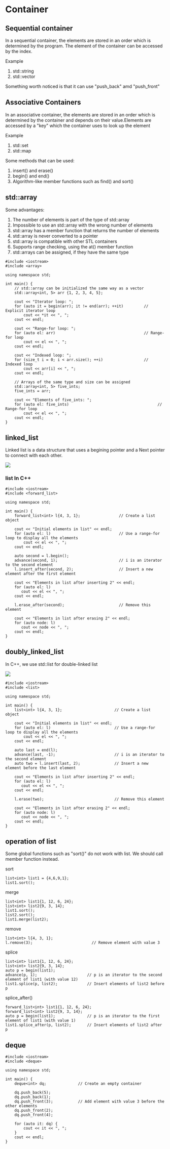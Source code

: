 # Container

## Sequential container

<p>In a sequential container, the elements are stored in an order which is determined by the program. The element of the container can be accessed by the index.</p>

Example
<ol>
   <li>std::string</li>
   <li>std::vector</li>
</ol>

<p>Something worth noticed is that it can use "push_back" amd "push_front"</p>

## Associative Containers

<p>In an associative container, the elements are stored in an order which is determined by the container and depends on their value.Elements are accessed by a "key" which the container uses to look up the element</p>

Example
<ol>
   <li>std::set</li>
   <li>std::map</li>
</ol>

Some methods that can be used:

<ol>
   <li>insert() and erase()</li>
   <li>begin() and end()</li>
   <li>Algorithm-like member functions such as find() and sort()</li>
</ol>

## std::array

Some advantages:
<ol>
  <li>The number of elements is part of the type of std::array</li>
  <li>Impossible to use an std::array with the wrong number of elements</li>
  <li>std::array has a member function that returns the number of elements</li>
  <li>std::array is never converted to a pointer</li>
  <li>std::array is compatible with other STL containers</li>
  <li>Supports range checking, using the at() member function</li>
  <li>std::arrays can be assigned, if they have the same type</li>
</ol>

```
#include <iostream>
#include <array>

using namespace std;

int main() {
	// std::array can be initialized the same way as a vector
	std::array<int, 5> arr {1, 2, 3, 4, 5};

	cout << "Iterator loop: ";
	for (auto it = begin(arr); it != end(arr); ++it)         // Explicit iterator loop
		cout << *it << ", ";
	cout << endl;
	
	cout << "Range-for loop: ";
	for (auto el: arr)                                       // Range-for loop
		cout << el << ", ";
	cout << endl;
	
	cout << "Indexed loop: ";
	for (size_t i = 0; i < arr.size(); ++i)                  // Indexed loop
		cout << arr[i] << ", ";
	cout << endl;
	
	// Arrays of the same type and size can be assigned
	std::array<int, 5> five_ints;
	five_ints = arr;
	
	cout << "Elements of five_ints: ";
	for (auto el: five_ints)                                       // Range-for loop
		cout << el << ", ";
	cout << endl;
}
```

## linked_list

<p>Linked list is a data structure that uses a begining pointer and a Next pointer to connect with each other.</p>
<img src="https://media.geeksforgeeks.org/wp-content/cdn-uploads/20200922124319/Singly-Linked-List1.png">


### list In C++

```
#include <iostream>
#include <forward_list>

using namespace std;

int main() {
	forward_list<int> l{4, 3, 1};                 // Create a list object

	cout << "Initial elements in list" << endl;
	for (auto el: l)                              // Use a range-for loop to display all the elements
	    cout << el << ", ";
	cout << endl;
	
	auto second = l.begin();
	advance(second, 1);                           // i is an iterator to the second element
	l.insert_after(second, 2);                    // Insert a new element after the first element
	
	cout << "Elements in list after inserting 2" << endl;
	for (auto el: l)
	   cout << el << ", ";
	cout << endl;

	l.erase_after(second);                        // Remove this element

	cout << "Elements in list after erasing 2" << endl;
	for (auto node: l)
	   cout << node << ", ";
	cout << endl;
}
```

## doubly_linked_list

<p>In C++, we use std::list for double-linked list</p>
<img src="https://media.geeksforgeeks.org/wp-content/cdn-uploads/gq/2014/03/DLL1.png">

```
#include <iostream>
#include <list>

using namespace std;

int main() {
	list<int> l{4, 3, 1};                       // Create a list object

	cout << "Initial elements in list" << endl;
	for (auto el: l)                            // Use a range-for loop to display all the elements
	    cout << el << ", ";
	cout << endl;
	
	auto last = end(l);
	advance(last, -1);                          // i is an iterator to the second element
	auto two = l.insert(last, 2);               // Insert a new element before the last element
	
	cout << "Elements in list after inserting 2" << endl;
	for (auto el: l)
	   cout << el << ", ";
	cout << endl;

	l.erase(two);                               // Remove this element

	cout << "Elements in list after erasing 2" << endl;
	for (auto node: l)
	   cout << node << ", ";
	cout << endl;
}
```

## operation of list

<p>Some global functions such as "sort()" do not work with list. We should call member function instead. </p>

sort
```
list<int> list1 = {4,6,9,1};
list1.sort();
```

merge
```
list<int> list1{1, 12, 6, 24};
list<int> list2{9, 3, 14};
list1.sort();
list2.sort();
list1.merge(list2); 
```

remove
```
list<int> l{4, 3, 1};
l.remove(3);                          // Remove element with value 3
```

splice

```
list<int> list1{1, 12, 6, 24};
list<int> list2{9, 3, 14};
auto p = begin(list1);
advance(p, 1);                      // p is an iterator to the second element of list1 (with value 12)
list1.splice(p, list2);             // Insert elements of list2 before p
```

splice_after()

```
forward_list<int> list1{1, 12, 6, 24};
forward_list<int> list2{9, 3, 14};
auto p = begin(list1);              // p is an iterator to the first element of list1 (with value 1)
list1.splice_after(p, list2);       // Insert elements of list2 after p
```

## deque

```
#include <iostream>
#include <deque>

using namespace std;

int main() {
	deque<int> dq;              // Create an empty container

	dq.push_back(5);
	dq.push_back(1);
	dq.push_front(3);           // Add element with value 3 before the other elements
	dq.push_front(2);
	dq.push_front(4);

	for (auto it: dq) {
		cout << it << ", ";
	}
	cout << endl;
}
```